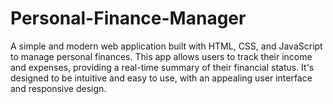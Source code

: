 # Personal-Finance-Manager
A simple and modern web application built with HTML, CSS, and JavaScript to manage personal finances. This app allows users to track their income and expenses, providing a real-time summary of their financial status. It's designed to be intuitive and easy to use, with an appealing user interface and responsive design.
